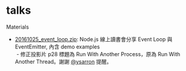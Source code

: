 # talks
Materials

* [20161025_event_loop.zip](https://minhaskamal.github.io/DownGit/#/home?url=https://github.com/simenkid/talks/tree/master/20161025_event_loop): Node.js 線上讀書會分享 Event Loop 與 EventEmitter, 內含 demo examples  
  - 修正投影片 p28 標題為 Run With Another Process，原為 Run With Another Thread。謝謝 [@ysarron](https://github.com/ysaaron) 提醒。